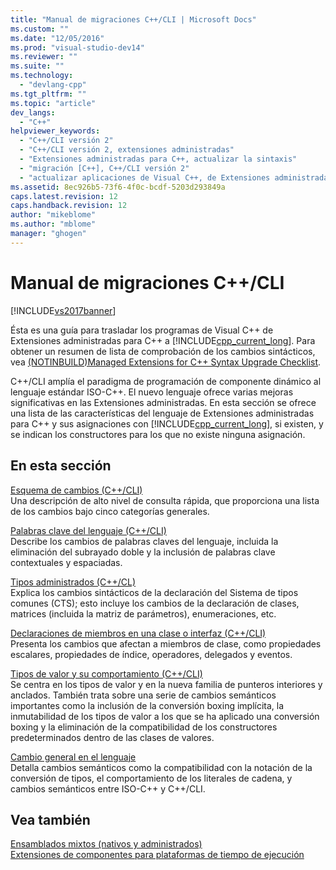 ```yaml
---
title: "Manual de migraciones C++/CLI | Microsoft Docs"
ms.custom: ""
ms.date: "12/05/2016"
ms.prod: "visual-studio-dev14"
ms.reviewer: ""
ms.suite: ""
ms.technology: 
  - "devlang-cpp"
ms.tgt_pltfrm: ""
ms.topic: "article"
dev_langs: 
  - "C++"
helpviewer_keywords: 
  - "C++/CLI versión 2"
  - "C++/CLI versión 2, extensiones administradas"
  - "Extensiones administradas para C++, actualizar la sintaxis"
  - "migración [C++], C++/CLI versión 2"
  - "actualizar aplicaciones de Visual C++, de Extensiones administradas para C++ a sintaxis de Visual C++ 2005"
ms.assetid: 8ec926b5-73f6-4f0c-bcdf-5203d293849a
caps.latest.revision: 12
caps.handback.revision: 12
author: "mikeblome"
ms.author: "mblome"
manager: "ghogen"
---
```

# Manual de migraciones C++/CLI
[!INCLUDE[vs2017banner](../assembler/inline/includes/vs2017banner.md)]

Ésta es una guía para trasladar los programas de Visual C\+\+ de Extensiones administradas para C\+\+ a [!INCLUDE[cpp_current_long](../dotnet/includes/cpp_current_long_md.md)].  Para obtener un resumen de lista de comprobación de los cambios sintácticos, vea [\(NOTINBUILD\)Managed Extensions for C\+\+ Syntax Upgrade Checklist](http://msdn.microsoft.com/es-es/edbded88-7ef3-4757-bd9d-b8f48ac2aada).  
  
 C\+\+\/CLI amplía el paradigma de programación de componente dinámico al lenguaje estándar ISO\-C\+\+.  El nuevo lenguaje ofrece varias mejoras significativas en las Extensiones administradas.  En esta sección se ofrece una lista de las características del lenguaje de Extensiones administradas para C\+\+ y sus asignaciones con [!INCLUDE[cpp_current_long](../dotnet/includes/cpp_current_long_md.md)], si existen, y se indican los constructores para los que no existe ninguna asignación.  
  
## En esta sección  
 [Esquema de cambios \(C\+\+\/CLI\)](../dotnet/outline-of-changes-cpp-cli.md)  
 Una descripción de alto nivel de consulta rápida, que proporciona una lista de los cambios bajo cinco categorías generales.  
  
 [Palabras clave del lenguaje \(C\+\+\/CLI\)](../dotnet/language-keywords-cpp-cli.md)  
 Describe los cambios de palabras claves del lenguaje, incluida la eliminación del subrayado doble y la inclusión de palabras clave contextuales y espaciadas.  
  
 [Tipos administrados \(C\+\+\/CL\)](../dotnet/managed-types-cpp-cl.md)  
 Explica los cambios sintácticos de la declaración del Sistema de tipos comunes \(CTS\); esto incluye los cambios de la declaración de clases, matrices \(incluida la matriz de parámetros\), enumeraciones, etc.  
  
 [Declaraciones de miembros en una clase o interfaz \(C\+\+\/CLI\)](../dotnet/member-declarations-within-a-class-or-interface-cpp-cli.md)  
 Presenta los cambios que afectan a miembros de clase, como propiedades escalares, propiedades de índice, operadores, delegados y eventos.  
  
 [Tipos de valor y su comportamiento \(C\+\+\/CLI\)](../dotnet/value-types-and-their-behaviors-cpp-cli.md)  
 Se centra en los tipos de valor y en la nueva familia de punteros interiores y anclados.  También trata sobre una serie de cambios semánticos importantes como la inclusión de la conversión boxing implícita, la inmutabilidad de los tipos de valor a los que se ha aplicado una conversión boxing y la eliminación de la compatibilidad de los constructores predeterminados dentro de las clases de valores.  
  
 [Cambio general en el lenguaje](../dotnet/general-language-changes-cpp-cli.md)  
 Detalla cambios semánticos como la compatibilidad con la notación de la conversión de tipos, el comportamiento de los literales de cadena, y cambios semánticos entre ISO\-C\+\+ y C\+\+\/CLI.  
  
## Vea también  
 [Ensamblados mixtos \(nativos y administrados\)](../dotnet/mixed-native-and-managed-assemblies.md)   
 [Extensiones de componentes para plataformas de tiempo de ejecución](../windows/component-extensions-for-runtime-platforms.md)